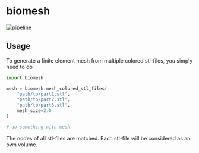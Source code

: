 # biomesh

[![pipeline](https://github.com/TUM-LNM/biomesh/actions/workflows/build_and_test.yml/badge.svg)](https://github.com/TUM-LNM/biomesh/actions/workflows/build_and_test.yml)

## Usage

To generate a finite element mesh from multiple colored stl-files, you simply need to do

```python
import biomesh

mesh = biomesh.mesh_colored_stl_files(
    "path/to/part1.stl",
    "path/to/part2.stl",
    "path/to/part3.stl",
    mesh_size=2.0
)

# do something with mesh
```

The nodes of all stl-files are matched. Each stl-file will be considered as an own volume.
